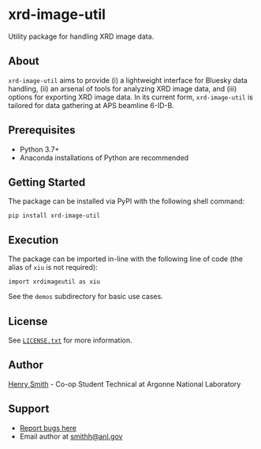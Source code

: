 # xrd-image-util
Utility package for handling XRD image data.

## About
`xrd-image-util` aims to provide (i) a lightweight interface for Bluesky data handling, (ii) an arsenal of tools for analyzing XRD image data, and (iii) options for exporting XRD image data. In its current form, `xrd-image-util` is tailored for data gathering at APS beamline 6-ID-B.

## Prerequisites
- Python 3.7+
- Anaconda installations of Python are recommended

## Getting Started
The package can be installed via PyPI with the following shell command:

```pip install xrd-image-util```

## Execution
The package can be imported in-line with the following line of code (the alias of `xiu` is not required):

```import xrdimageutil as xiu```

See the `demos` subdirectory for basic use cases.

## License
See [`LICENSE.txt`](https://github.com/henryjsmith12/xrd-image-util/blob/main/LICENSE) for more information.

## Author
[Henry Smith](https://www.linkedin.com/in/henry-smith-5956a0189/) - Co-op Student Technical at Argonne National Laboratory

## Support
* [Report bugs here](https://github.com/henryjsmith12/xrd-image-util/issues)
* Email author at [smithh@anl.gov](smithh@anl.gov)

